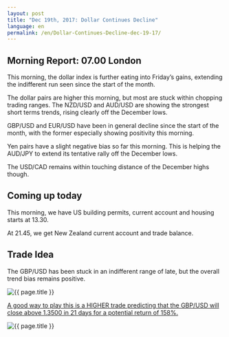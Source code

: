 ```yaml
---
layout: post
title: "Dec 19th, 2017: Dollar Continues Decline"
language: en
permalink: /en/Dollar-Continues-Decline-dec-19-17/
---
```

## Morning Report: 07.00 London

This morning, the dollar index is further eating into Friday’s gains, extending the indifferent run seen since the start of the month.

The dollar pairs are higher this morning, but most are stuck within chopping trading ranges. The NZD/USD and AUD/USD are showing the strongest short terms trends, rising clearly off the December lows. 

GBP/USD and EUR/USD have been in general decline since the start of the month, with the former especially showing positivity this morning. 

Yen pairs have a slight negative bias so far this morning. This is helping the AUD/JPY to extend its tentative rally off the December lows. 

The USD/CAD remains within touching distance of the December highs though. 

## Coming up today 

This morning, we have US building permits, current account and housing starts at 13.30. 

At 21.45, we get New Zealand current account and trade balance. 

## Trade Idea

The GBP/USD has been stuck in an indifferent range of late, but the overall trend bias remains positive.   
 
<img class="post-image" src="{{ site.url }}/images/dec/2017-12-19_07-05-03.jpg" alt="{{ page.title }}" title="{{ page.title }}">

<a href="%LINK%%?currency=GBP&market=forex&underlying=frxGBPUSD&formname=higherlower&duration_amount=21&duration_units=d&amount=10&amount_type=payout&expiry_type=duration&barrier=1.3500" target="_blank">A good way to play this is a HIGHER trade predicting that the GBP/USD will close above 1.3500 in 21 days for a potential return of 158%.</a>

<img class="post-image" src="{{ site.url }}/images/dec/2017-12-19_07-09-59.jpg" alt="{{ page.title }}" title="{{ page.title }}">
